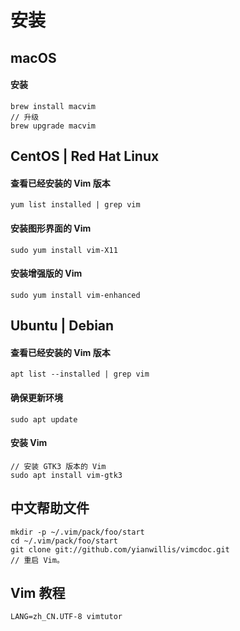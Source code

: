 # 安装


## macOS


#### 安装
```
brew install macvim
// 升级
brew upgrade macvim
```



## CentOS | Red Hat Linux

#### 查看已经安装的 Vim 版本
```
yum list installed | grep vim
```


#### 安装图形界面的 Vim
```
sudo yum install vim-X11
```


#### 安装增强版的 Vim
```
sudo yum install vim-enhanced
```



## Ubuntu | Debian


#### 查看已经安装的 Vim 版本
```
apt list --installed | grep vim
```

#### 确保更新环境
```
sudo apt update
```


#### 安装 Vim
```
// 安装 GTK3 版本的 Vim
sudo apt install vim-gtk3
```



## 中文帮助文件
```
mkdir -p ~/.vim/pack/foo/start
cd ~/.vim/pack/foo/start
git clone git://github.com/yianwillis/vimcdoc.git
// 重启 Vim。
```



## Vim 教程
```
LANG=zh_CN.UTF-8 vimtutor
```




















